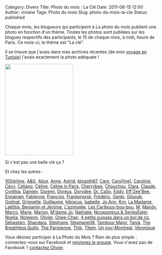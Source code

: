 Category: Divers
Title: Photo du mois : La Clé
Date: 2011-06-15 12:00
Author: viviane
Tags: Photo du mois
Slug: photo-du-mois-la-cle
Status: published

Chaque mois, les blogueurs qui participent à La photo du mois publient une photo en fonction d'un thème. Toutes les photos sont publiées sur les blogues respectifs des participants, le 15 de chaque mois, à midi, heure de Paris. Ce mois-ci, le thème est "La clé".

Il se trouve que j'avais dans mes archives récentes (de mon <a href="http://www.viviane-voyages.com/category/voyages/djerba">voyage en Tunisie</a>) j'avais exactement la photo adéquate !

<a href="http://www.viviane-voyages.com/wp-content/uploads/2011/06/P1090774.jpg"><img class="aligncenter size-medium wp-image-2064" title="La Clé" src="http://www.viviane-voyages.com/wp-content/uploads/2011/06/P1090774-225x300.jpg" alt="" width="225" height="300" /></a>

Si c'est pas une belle clé ça ?

Et chez les autres :

<a href="http://www.reverdailleurs.com/" target="_blank">100driiine</a>, <a href="http://www.grenoblequebec.blogspot.com/" target="_blank">A&amp;G</a>, <a href="http://aliceinquebequie.blogspot.com/" target="_blank">Alice</a>, <a href="http://anne-tranche-de-vie.over-blog.com/" target="_blank">Anne</a>, <a href="http://astrid-on-the-road.blogspot.com/" target="_blank">Astrid</a>, <a href="http://blogoth67.wordpress.com/" target="_blank">blogoth67</a>, <a href="http://letohubohudecaro.canalblog.com/" target="_blank">Caro</a>, <a href="http://5emedecouverture.wordpress.com/" target="_blank">Caro[line]</a>, <a href="http://www.lespetitsbarbus.blogspot.com/" target="_blank">Caroline</a>, <a href="http://frenchyncarolina.blogspot.com/" target="_blank">Cécy</a>, <a href="http://poutineettartiflette.blogspot.com/" target="_blank">Céliano</a>, <a href="http://dupommieralerable.over-blog.com/" target="_blank">Céline</a>, <a href="http://frenchiesinparis.over-blog.com/" target="_blank">Céline in Paris</a>, <a href="http://cherrybee-a-montreal.blogspot.com/" target="_blank">Cherrybee</a>, <a href="http://canadians.over-blog.com/" target="_blank">Chouchou</a>, <a href="http://dunepommealautre.blogspot.com/" target="_blank">Clara</a>, <a href="http://imagesenballade.blogspot.com/" target="_blank">Claude</a>, <a href="http://www.boeingbleudemer.com/" target="_blank">Cynthia</a>, <a href="http://www.cabaneasucre.siteperso.net/" target="_blank">Damien</a>, <a href="http://doremi.bleublog.lematin.ch/" target="_blank">Doremi</a>, <a href="http://doreus.wordpress.com//" target="_blank">Doréus</a>, <a href="http://memereaucanada.blogspot.com/" target="_blank">Dorydee</a>, <a href="http://cestpasmoijeljure.wordpress.com/" target="_blank">Dr. CaSo</a>, <a href="http://www.lecoeuraunord.blogspot.com/ " target="_blank">Eddy</a>, <a href="http://une-chtiparisienne-en-ameriquebec.blogspot.com/" target="_blank">Eff'Zee'Bee</a>, <a href="http://capricesennairam.canalblog.com/" target="_blank">Ennairam</a>, <a href="http://lostandfoundinlondon.wordpress.com/" target="_blank">Fabienne</a>, <a href="http://vudubalcon.blogspot.com/" target="_blank">François</a>, <a href="http://www.frankonorsk.net/" target="_blank">Frankonorsk</a>, <a href="http://zoursland.com/" target="_blank">Frédéric</a>, <a href="http://jessicawilhide.wordpress.com/" target="_blank">Genki</a>, <a href="http://blog.legaletas.net/" target="_blank">Gilsoub</a>, <a href="http://godnat.blogspot.com/" target="_blank">Godnat</a>, <a href="http://www.grignetteetco.blogspot.com/" target="_blank">Grignette</a>, <a href="http://guillaume-online.blogspot.com/" target="_blank">Guillaume</a>, <a href="http://www.hibiscusblog.net/" target="_blank">hibiscus</a>, <a href="http://photographeenmarche.blogspot.com/" target="_blank">Isabelle</a>, <a href="http://ladybirdisms.blogspot.com/" target="_blank">Jo Ann</a>, <a href="http://krn-defouloir.blogspot.com/" target="_blank">Krn</a>, <a href="http://annie-expat-au-val-dajol.blogspot.com/" target="_blank">La Madame</a>, <a href="http://maviealosangeles.blogspot.com/" target="_blank">Laëtitia, Benjamin et Jérôme</a>, <a href="http://dederrierelesfagots.wordpress.com/" target="_blank">L'azimutée</a>, <a href="http://chouchoute-et-caribous.blogspot.com/" target="_blank">Les Caribous-bou-bou</a>, <a href="http://basedinsg.blogspot.com/" target="_blank">M</a>, <a href="http://mandystockholm.com/" target="_blank">Mandy</a>, <a href="http://ou-trouver-a-montreal.ca/" target="_blank">Marco</a>, <a href="http://marieetfrank.blogspot.com/" target="_blank">Marie</a>, <a href="http://marionnette.blogsite.org/" target="_blank">Marion</a>, <a href="http://mdamejo.blogspot.com/" target="_blank">M'dame Jo</a>, <a href="http://voyageusecomtoise.wordpress.com/" target="_blank">Nathalie</a>, <a href="http://lesplumesasthmatiques.blogspot.com/" target="_blank">Nicopompus &amp; SeriesEater</a>, <a href="http://noemagosa.wordpress.com/" target="_blank">Noelia</a>, <a href="http://graindesucre.com/hermineorignal/" target="_blank">Nolwenn</a>, <a href="http://www.olivierdemontreal.eu/" target="_blank">Olivier</a>, <a href="http://la-trentaine-quelle-aubaine.over-blog.com/" target="_blank">Onee-Chan</a>, <a href="http://troispetitssuisses.blogspot.com/" target="_blank">4 petits suisses dans un bol de riz</a>, <a href="http://sgiworld.blogspot.com/" target="_blank">Sébastien</a>, <a href="http://shandara.blogspot.com/" target="_blank">Shandara</a>, <a href="http://www.carnetsdimages.org//" target="_blank">Stéphane</a>, <a href="www.provincecanadienne.blogspot.com" target="_blank">Stephane08</a>, <a href="http://www.tambour-major.blogspot.com/" target="_blank">Tambour Major</a>, <a href="http://7pourlequebec.blogspot.com/" target="_blank">Tania</a>, <a href="http://thebreathlessquills.wordpress.com/" target="_blank">The Breathless Quills</a>, <a href="http://www.theparisienne.fr/" target="_blank">The Parisienne</a>, <a href="http://carroir.over-blog.com/" target="_blank">Thib</a>, <a href="http://www.titem.fr/" target="_blank">Titem</a>, <a href="http://unjour-montreal.blogspot.com/" target="_blank">Un jour-Montreal</a>, <a href="http://veroniquem.blogspot.com/" target="_blank">Véronique</a>

Vous désirez participer à La Photo du Mois ? Rien de plus simple : connectez-vous sur Facebook et <a href="http://www.facebook.com/group.php?gid=100358020003774&amp;amp%3Bv=info" target="_blank">rejoignez le groupe</a>. Vous n'avez pas de Facebook ? <a href="mailto:olivier.canada@gmail.com">contactez Olivier</a>.